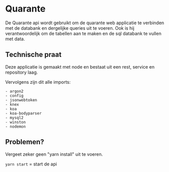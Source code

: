# Quarante

De Quarante api wordt gebruikt om de quarante web applicatie te verbinden met de databank en dergelijke queries uit te voeren. Ook is hij verantwoordelijk om de tabellen aan te maken en de sql databank te vullen met data.


## Technische praat

Deze applicatie is gemaakt  met node en bestaat uit een rest, service en repository laag.

Vervolgens zijn dit alle imports:

```
- argon2
- config
- jsonwebtoken
- knex
- koa
- koa-bodyparser
- mysql2
- winston
- nodemon
```

## Problemen? 

Vergeet zeker geen "yarn install" uit te voeren. 

`yarn start` = start de api